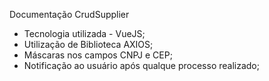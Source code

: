 Documentação CrudSupplier

  - Tecnologia utilizada - VueJS;
  - Utilização de Biblioteca AXIOS;
  - Máscaras nos campos CNPJ e CEP;
  - Notificação ao usuário após qualque processo realizado;
  
